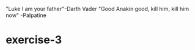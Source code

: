 "Luke I am your father"-Darth Vader
"Good Anakin good, kill him, kill him now" -Palpatine

# exercise-3
